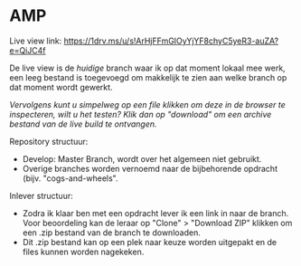 # AMP
Live view link: https://1drv.ms/u/s!ArHjFFmGIOyYjYF8chyC5yeR3-auZA?e=QiJC4f

De live view is de *huidige* branch waar ik op dat moment lokaal mee werk, een leeg bestand is toegevoegd om makkelijk te zien aan welke branch op dat moment wordt gewerkt.

*Vervolgens kunt u simpelweg op een file klikken om deze in de browser te inspecteren, wilt u het testen? Klik dan op "download" om een archive bestand van de live build te ontvangen.*

Repository structuur:
- Develop: Master Branch, wordt over het algemeen niet gebruikt.
- Overige branches worden vernoemd naar de bijbehorende opdracht (bijv. "cogs-and-wheels".

Inlever structuur:
- Zodra ik klaar ben met een opdracht lever ik een link in naar de branch. Voor beoordeling kan de leraar op "Clone" > "Download ZIP" klikken om een .zip bestand van de branch te downloaden.
- Dit .zip bestand kan op een plek naar keuze worden uitgepakt en de files kunnen worden nagekeken.
